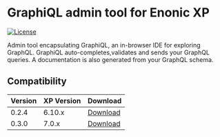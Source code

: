 GraphiQL admin tool for Enonic XP
=================================

[![License](https://img.shields.io/github/license/enonic/lib-sql.svg)](http://www.apache.org/licenses/LICENSE-2.0.html)

Admin tool encapsulating GraphiQL, an in-browser IDE for exploring GraphQL.
GraphiQL auto-completes,validates and sends your GraphQL queries.
A documentation is also generated from your GraphQL schema.


Compatibility
-------------

| Version | XP Version  | Download |
|---------|-------------| -------- |
| 0.2.4   | 6.10.x      | [Download](http://repo.enonic.com/public/com/enonic/app/graphiql/0.2.4/graphiql-0.2.4.jar) |
| 0.3.0   | 7.0.x      | [Download](http://repo.enonic.com/public/com/enonic/app/graphiql/0.3.0/graphiql-0.3.0.jar) |
